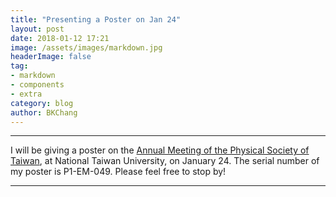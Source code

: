 ```yaml
---
title: "Presenting a Poster on Jan 24"
layout: post
date: 2018-01-12 17:21
image: /assets/images/markdown.jpg
headerImage: false
tag:
- markdown
- components
- extra
category: blog
author: BKChang
---
```

---

I will be giving a poster on the <a href="http://tps2018.conf.tw/site/page.aspx?pid=901&sid=1171&lang=en">Annual Meeting of the Physical Society of Taiwan</a>, at National Taiwan University, on January 24. The serial number of my poster is P1-EM-049. Please feel free to stop by!

---
